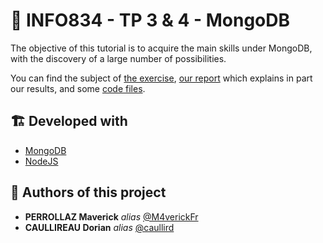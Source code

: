# 🍃 INFO834 - TP 3 & 4 - MongoDB

The objective of this tutorial is to acquire the main skills under MongoDB, with the discovery of a large number of possibilities. 

You can find the subject of  [the exercise](https://github.com/caullird/info834_mongoDB/blob/main/Enonc%C3%A9%20du%20TP.pdf), [our report](https://github.com/caullird/info834_mongoDB/blob/main/CR%20-%20PERROLLAZ%20%26%20CAULLIREAU%20-%20TP3%264.pdf) which explains in part our results, and some [code files](https://github.com/caullird/info834_mongoDB/tree/main/programs). 

## 🏗️ Developed with

* [MongoDB](https://www.mongodb.com/)
* [NodeJS](https://nodejs.org/en/)


## 💪 Authors of this project

* **PERROLLAZ Maverick** _alias_ [@M4verickFr](https://github.com/M4verickFr)
* **CAULLIREAU Dorian** _alias_ [@caullird](https://github.com/caullird)

